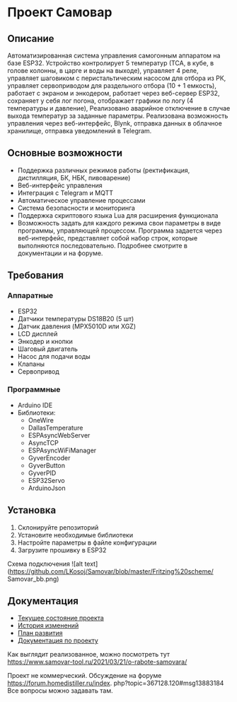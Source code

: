 # Проект Самовар

## Описание
Автоматизированная система управления самогонным аппаратом на базе ESP32.
Устройство контролирует 5 температур (ТСА, в кубе, в голове колонны, в царге и воды 
на выходе), управляет 4 реле, управляет шаговиком с перистальтическим насосом для 
отбора из РК, управляет сервоприводом для раздельного отбора (10 + 1 емкость), 
работает с экраном и энкодером, работает через веб-сервер ESP32, сохраняет у себя 
лог погона, отображает графики по логу (4 температуры и давление), 
Реализовано аварийное отключение в случае выхода 
температур за заданные параметры.
Реализована возможность управления через веб-интерфейс, Blynk, отправка данных в облачное хранилище, отправка уведомлений в Telegram.

## Основные возможности
- Поддержка различных режимов работы (ректификация, дистилляция, БК, НБК, пивоварение)
- Веб-интерфейс управления
- Интеграция с Telegram и MQTT
- Автоматическое управление процессами
- Система безопасности и мониторинга
- Поддержка скриптового языка Lua для расширения функционала
- Возможность задать для каждого режима свои параметры в виде программы, управляющей процессом. Программа задается через веб-интерфейс, представляет собой набор строк, которые выполняются последовательно. Подробнее смотрите в документации и на форуме.

## Требования
### Аппаратные
- ESP32
- Датчики температуры DS18B20 (5 шт)
- Датчик давления (MPX5010D или XGZ)
- LCD дисплей
- Энкодер и кнопки
- Шаговый двигатель
- Насос для подачи воды
- Клапаны
- Сервопривод
### Программные
- Arduino IDE
- Библиотеки:
  - OneWire
  - DallasTemperature
  - ESPAsyncWebServer
  - AsyncTCP
  - ESPAsyncWiFiManager
  - GyverEncoder
  - GyverButton
  - GyverPID
  - ESP32Servo
  - ArduinoJson

## Установка
1. Склонируйте репозиторий
2. Установите необходимые библиотеки
3. Настройте параметры в файле конфигурации
4. Загрузите прошивку в ESP32

Схема подключения
![alt text](https://github.com/LKosoj/Samovar/blob/master/Fritzing%20scheme/
Samovar_bb.png)

## Документация
- [Текущее состояние проекта](docs/current_state.md)
- [История изменений](samovar_chk.log)
- [План развития](samovar_chk.md)
- [Документация по проекту](https://www.samovar-tool.ru/)

Как выглядит реализованное, можно посмотреть тут https://www.samovar-tool.ru/2021/03/21/o-rabote-samovara/

Проект не коммерческий. Обсуждение на форуме https://forum.homedistiller.ru/index.
php?topic=367128.120#msg13883184
Все вопросы можно задавать там.
